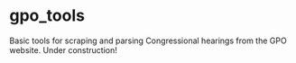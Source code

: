 # gpo_tools

Basic tools for scraping and parsing Congressional hearings from the GPO website. Under construction!

